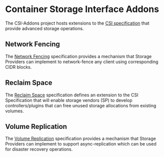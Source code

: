 # Container Storage Interface Addons

The CSI-Addons project hosts extensions to the [CSI specification][csi_spec]
that provide advanced storage operations.

## Network Fencing

The [Network Fencing](fencing/README.md) specification provides a
mechanism that Storage Providers can implement to network-fence any
client using corresponding CIDR blocks.

## Reclaim Space

The [Reclaim Space](reclaimspace/README.md) specification defines an extension
to the CSI Specification that will enable storage vendors (SP) to develop
controllers/plugins that can free unused storage allocations from existing
volumes.

## Volume Replication

The [Volume Replication](replication/README.md) specification provides a
mechanism that Storage Providers can implement to support async-replication
which can be used for disaster recovery operations.

[csi_spec]: https://github.com/container-storage-interface/spec
